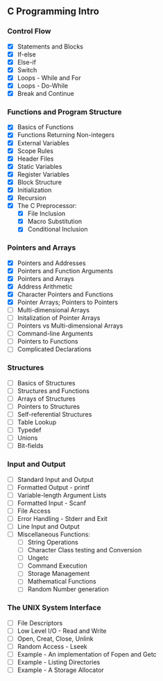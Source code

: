 ## C Programming Intro

### Control Flow

- [X] Statements and Blocks
- [X] If-else
- [X] Else-if
- [X] Switch
- [X] Loops - While and For
- [X] Loops - Do-While
- [X] Break and Continue

### Functions and Program Structure

- [X] Basics of Functions
- [X] Functions Returning Non-integers
- [X] External Variables
- [X] Scope Rules
- [X] Header Files
- [X] Static Variables
- [X] Register Variables
- [X] Block Structure
- [X] Initialization
- [X] Recursion
- [X] The C Preprocessor:
    - [X] File Inclusion
    - [X] Macro Substitution
    - [X] Conditional Inclusion

### Pointers and Arrays

- [X] Pointers and Addresses
- [X] Pointers and Function Arguments
- [X] Pointers and Arrays
- [X] Address Arithmetic
- [X] Character Pointers and Functions
- [X] Pointer Arrays; Pointers to Pointers
- [ ] Multi-dimensional Arrays
- [ ] Initalization of Pointer Arrays
- [ ] Pointers vs Multi-dimensional Arrays
- [ ] Command-line Arguments
- [ ] Pointers to Functions
- [ ] Complicated Declarations

### Structures

- [ ] Basics of Structures
- [ ] Structures and Functions
- [ ] Arrays of Structures
- [ ] Pointers to Structures
- [ ] Self-referential Structures
- [ ] Table Lookup
- [ ] Typedef
- [ ] Unions
- [ ] Bit-fields

### Input and Output

- [ ] Standard Input and Output
- [ ] Formatted Output - printf
- [ ] Variable-length Argument Lists
- [ ] Formatted Input - Scanf
- [ ] File Access
- [ ] Error Handling - Stderr and Exit
- [ ] Line Input and Output
- [ ] Miscellaneous Functions:
    - [ ] String Operations
    - [ ] Character Class testing and Conversion
    - [ ] Ungetc
    - [ ] Command Execution
    - [ ] Storage Management
    - [ ] Mathematical Functions
    - [ ] Random Number generation

### The UNIX System Interface

- [ ] File Descriptors
- [ ] Low Level I/O - Read and Write
- [ ] Open, Creat, Close, Unlink
- [ ] Random Access - Lseek
- [ ] Example - An implementation of Fopen and Getc
- [ ] Example - Listing Directories
- [ ] Example - A Storage Allocator
